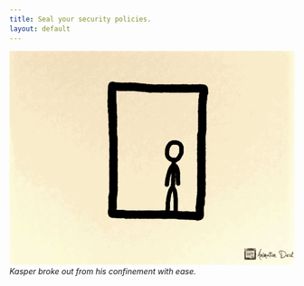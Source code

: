 ```yaml
---
title: Seal your security policies.
layout: default
---
```

<!-- markdownlint-disable MD041 -->
<!-- markdownlint-disable MD013 -->
<!-- markdownlint-disable MD036 -->
![Breakout](breaking-out-the-box.gif)
*Kasper broke out from his confinement with ease.*
<!-- markdownlint-enable MD041 -->
<!-- markdownlint-enable MD013 -->
<!-- markdownlint-enable MD036 -->
